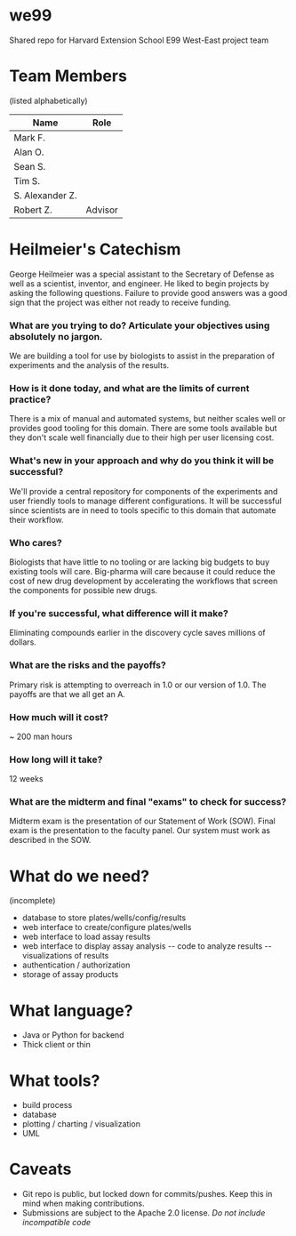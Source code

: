 # we99
Shared repo for Harvard Extension School E99 West-East project team

# Team Members

(listed alphabetically)

Name            | Role
--------------- | -------------
Mark F.         |
Alan O.         |
Sean S.         |
Tim S.          |
S. Alexander Z. |
Robert Z.       | Advisor

# Heilmeier's Catechism

George Heilmeier was a special assistant to the Secretary of Defense as well as a
scientist, inventor, and engineer. He liked to begin projects by asking the
following questions. Failure to provide good answers was a good sign that the
project was either not ready to receive funding.

### What are you trying to do? Articulate your objectives using absolutely no jargon.
We are building a tool for use by biologists to assist in the preparation of
experiments and the analysis of the results.
### How is it done today, and what are the limits of current practice?
There is a mix of manual and automated systems, but neither scales well or
provides good tooling for this domain. There are some tools available but they
don't scale well financially due to their high per user licensing cost.
### What's new in your approach and why do you think it will be successful?
We'll provide a central repository for components of the experiments and user
friendly tools to manage different configurations. It will be successful since
scientists are in need to tools specific to this domain that automate their
workflow.
### Who cares?
Biologists that have little to no tooling or are lacking big budgets to buy
existing tools will care. Big-pharma will care because it could reduce the cost
of new drug development by accelerating the workflows that screen the components
for possible new drugs.
### If you're successful, what difference will it make?
Eliminating compounds earlier in the discovery cycle saves millions of dollars.
### What are the risks and the payoffs?
Primary risk is attempting to overreach in 1.0 or our version of 1.0. The payoffs
are that we all get an A.
### How much will it cost?
~ 200 man hours
### How long will it take?
12 weeks
### What are the midterm and final "exams" to check for success?
Midterm exam is the presentation of our Statement of Work (SOW).
Final exam is the presentation to the faculty panel. Our system must work as
described in the SOW.

# What do we need?
(incomplete)
- database to store plates/wells/config/results
- web interface to create/configure plates/wells
- web interface to load assay results
- web interface to display assay analysis
-- code to analyze results
-- visualizations of results
- authentication / authorization
- storage of assay products

# What language?
- Java or Python for backend
- Thick client or thin

# What tools?
- build process
- database
- plotting / charting / visualization
- UML

# Caveats
- Git repo is public, but locked down for commits/pushes. Keep this in mind when making contributions.
- Submissions are subject to the Apache 2.0 license. *Do not include incompatible code*


